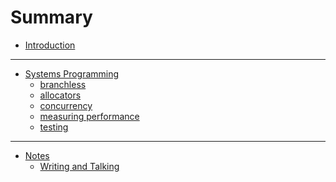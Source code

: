 # Summary

- [Introduction](./introduction.md)

---

- [Systems Programming]()
  - [branchless](./systems_programming/branchless.md)
  - [allocators](./systems_programming/allocators.md)
  - [concurrency](./systems_programming/concurrency.md)
  - [measuring performance](./systems_programming/performance.md)
  - [testing](./systems_programming/testing.md)

---

- [Notes]()
  - [Writing and Talking](./notes/writing-and-talking.md)
